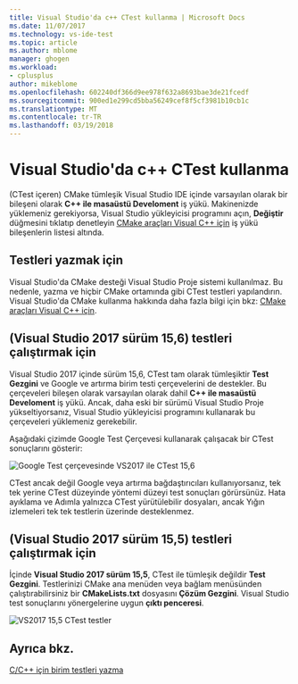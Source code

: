 ```yaml
---
title: Visual Studio'da c++ CTest kullanma | Microsoft Docs
ms.date: 11/07/2017
ms.technology: vs-ide-test
ms.topic: article
ms.author: mblome
manager: ghogen
ms.workload:
- cplusplus
author: mikeblome
ms.openlocfilehash: 602240df366d9ee978f632a8693bae3de21fcedf
ms.sourcegitcommit: 900ed1e299cd5bba56249cef8f5cf3981b10cb1c
ms.translationtype: MT
ms.contentlocale: tr-TR
ms.lasthandoff: 03/19/2018
---
```

# <a name="how-to-use-ctest-for-c-in-visual-studio"></a>Visual Studio'da c++ CTest kullanma

(CTest içeren) CMake tümleşik Visual Studio IDE içinde varsayılan olarak bir bileşeni olarak **C++ ile masaüstü Develoment** iş yükü. Makinenizde yüklemeniz gerekiyorsa, Visual Studio yükleyicisi programını açın, **Değiştir** düğmesini tıklatıp denetleyin [CMake araçları Visual C++ için](/cpp/ide/cmake-tools-for-visual-cpp) iş yükü bileşenlerin listesi altında.

## <a name="to-write-tests"></a>Testleri yazmak için

Visual Studio'da CMake desteği Visual Studio Proje sistemi kullanılmaz. Bu nedenle, yazma ve hiçbir CMake ortamında gibi CTest testleri yapılandırın. Visual Studio'da CMake kullanma hakkında daha fazla bilgi için bkz: [CMake araçları Visual C++ için](/cpp/ide/cmake-tools-for-visual-cpp).

## <a name="to-run-tests-visual-studio-2017-version-156"></a>(Visual Studio 2017 sürüm 15,6) testleri çalıştırmak için

Visual Studio 2017 içinde sürüm 15,6, CTest tam olarak tümleşiktir **Test Gezgini** ve Google ve artırma birim testi çerçevelerini de destekler. Bu çerçeveleri bileşen olarak varsayılan olarak dahil **C++ ile masaüstü Develoment** iş yükü. Ancak, daha eski bir sürümü Visual Studio Proje yükseltiyorsanız, Visual Studio yükleyicisi programını kullanarak bu çerçeveleri yüklemeniz gerekebilir.

Aşağıdaki çizimde Google Test Çerçevesi kullanarak çalışacak bir CTest sonuçlarını gösterir:

![Google Test çerçevesinde VS2017 ile CTest 15,6](media/ctest-test-explorer.png "CTest ve Google testinde Test Gezgini")

CTest ancak değil Google veya artırma bağdaştırıcıları kullanıyorsanız, tek tek yerine CTest düzeyinde yöntemi düzeyi test sonuçları görürsünüz. Hata ayıklama ve Adımla yalnızca CTest yürütülebilir dosyaları, ancak Yığın izlemeleri tek tek testlerin üzerinde desteklenmez.

## <a name="to-run-tests-visual-studio-2017-version-155"></a>(Visual Studio 2017 sürüm 15,5) testleri çalıştırmak için

İçinde **Visual Studio 2017 sürüm 15,5**, CTest ile tümleşik değildir **Test Gezgini**. Testlerinizi CMake ana menüden veya bağlam menüsünden çalıştırabilirsiniz bir **CMakeLists.txt** dosyasını **Çözüm Gezgini**. Visual Studio test sonuçlarını yönergelerine uygun **çıktı penceresi**.

![VS2017 15,5 CTest testler](media/cpp-cmake-run-tests.png "çalıştırmak CTest içinde 15,5 testleri")

## <a name="see-also"></a>Ayrıca bkz.

[C/C++ için birim testleri yazma](writing-unit-tests-for-c-cpp.md)